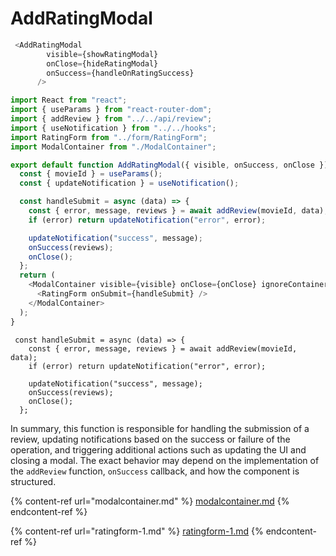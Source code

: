 # AddRatingModal



```javascript
 <AddRatingModal
        visible={showRatingModal}
        onClose={hideRatingModal}
        onSuccess={handleOnRatingSuccess}
      />
```

```javascript
import React from "react";
import { useParams } from "react-router-dom";
import { addReview } from "../../api/review";
import { useNotification } from "../../hooks";
import RatingForm from "../form/RatingForm";
import ModalContainer from "./ModalContainer";

export default function AddRatingModal({ visible, onSuccess, onClose }) {
  const { movieId } = useParams();
  const { updateNotification } = useNotification();

  const handleSubmit = async (data) => {
    const { error, message, reviews } = await addReview(movieId, data);
    if (error) return updateNotification("error", error);

    updateNotification("success", message);
    onSuccess(reviews);
    onClose();
  };
  return (
    <ModalContainer visible={visible} onClose={onClose} ignoreContainer>
      <RatingForm onSubmit={handleSubmit} />
    </ModalContainer>
  );
}

```



```
 const handleSubmit = async (data) => {
    const { error, message, reviews } = await addReview(movieId, data);
    if (error) return updateNotification("error", error);

    updateNotification("success", message);
    onSuccess(reviews);
    onClose();
  };
```

In summary, this function is responsible for handling the submission of a review, updating notifications based on the success or failure of the operation, and triggering additional actions such as updating the UI and closing a modal. The exact behavior may depend on the implementation of the `addReview` function, `onSuccess` callback, and how the component is structured.

{% content-ref url="modalcontainer.md" %}
[modalcontainer.md](modalcontainer.md)
{% endcontent-ref %}

{% content-ref url="ratingform-1.md" %}
[ratingform-1.md](ratingform-1.md)
{% endcontent-ref %}







